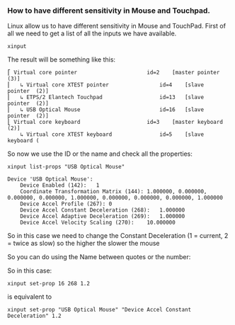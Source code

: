 ### How to have different sensitivity in Mouse and Touchpad.

Linux allow us to have different sensitivity in Mouse and TouchPad.
First of all we need to get a list of all the inputs we have available.

`xinput`

The result will be something like this:
```
⎡ Virtual core pointer                    	id=2	[master pointer  (3)]
⎜   ↳ Virtual core XTEST pointer              	id=4	[slave  pointer  (2)]
⎜   ↳ ETPS/2 Elantech Touchpad                	id=13	[slave  pointer  (2)]
⎜   ↳ USB Optical Mouse                       	id=16	[slave  pointer  (2)]
⎣ Virtual core keyboard                   	id=3	[master keyboard (2)]
    ↳ Virtual core XTEST keyboard             	id=5	[slave  keyboard (
```

So now we use the ID or the name and check all the properties:

`xinput list-props "USB Optical Mouse"`

```
Device 'USB Optical Mouse':
	Device Enabled (142):	1
	Coordinate Transformation Matrix (144):	1.000000, 0.000000, 0.000000, 0.000000, 1.000000, 0.000000, 0.000000, 0.000000, 1.000000
	Device Accel Profile (267):	0
	Device Accel Constant Deceleration (268):	1.000000
	Device Accel Adaptive Deceleration (269):	1.000000
	Device Accel Velocity Scaling (270):	10.000000
```

So in this case we need to change the Constant Deceleration (1 = current, 2 = twice as slow) so the higher the slower the mouse

So you can do using the Name between quotes or the number:

So in this case:
 
`xinput set-prop 16 268 1.2`

is equivalent to 

`xinput set-prop "USB Optical Mouse" "Device Accel Constant Deceleration" 1.2` 


